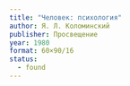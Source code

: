 ```yaml
---
title: "Человек: психология"
author: Я. Л. Коломинский
publisher: Просвещение
year: 1980
format: 60×90/16
status:
  - found
---
```

